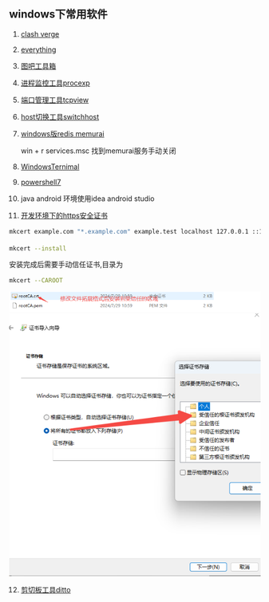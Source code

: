 ## windows下常用软件

1. [clash verge](https://clash-verge-rev.github.io/)
2. [everything](https://www.voidtools.com/zh-cn/downloads/)
3. [图吧工具箱](https://www.tbtool.cn/)
4. [进程监控工具procexp](https://learn.microsoft.com/en-us/sysinternals/downloads/process-explorer)
5. [端口管理工具tcpview](https://learn.microsoft.com/en-us/sysinternals/downloads/tcpview)
6. [host切换工具switchhost](https://switchhosts.vercel.app/zh)
7. [windows版redis memurai](https://www.memurai.com/get-memurai)
    
    win + r services.msc 找到memurai服务手动关闭
8. [WindowsTernimal](https://github.com/microsoft/terminal)
9. [powershell7](https://learn.microsoft.com/en-us/powershell/scripting/install/installing-powershell-on-windows?view=powershell-7.4&viewFallbackFrom=powershell-7&WT.mc_id=THOMASMAURER-blog-thmaure)
10. java android 环境使用idea android studio
11. [开发环境下的https安全证书](https://github.com/FiloSottile/mkcert)
```bash
mkcert example.com "*.example.com" example.test localhost 127.0.0.1 ::1

mkcert --install
```
安装完成后需要手动信任证书,目录为
```bash
mkcert --CAROOT
```
![alt text](image.png)
![alt text](image-1.png)

12. [剪切板工具ditto](https://ditto-cp.sourceforge.io/)